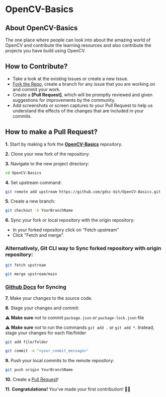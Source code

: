 # OpenCV-Basics
##  About OpenCV-Basics

The one place where people can look into about the amazing world of OpenCV and contribute the learning resources and also contribute the projects you have build using OpenCV.
  
## How to Contribute?

- Take a look at the existing Issues or create a new Issue.
- [Fork the Repo](https://github.com/gdsc-bit/OpenCV-Basics/fork), create a branch for any issue that you are working on and commit your work.
- Create a **[Pull Request]**, which will be promptly reviewed and given suggestions for improvements by the community.
- Add screenshots or screen captures to your Pull Request to help us understand the effects of the changes that are included in your commits.

## How to make a Pull Request?

**1.** Start by making a fork the [**OpenCV-Basics**](https://github.com/gdsc-bit/OpenCV-Bascis.git) repository. 

**2.** Clone your new fork of the repository:

**3.** Navigate to the new project directory:

```bash
cd OpenCV-Basics
```

**4.** Set upstream command:

```bash
git remote add upstream https://github.com/gdsc-bit/OpenCV-Basics.git
```

**5.** Create a new branch:

```bash
git checkout -b YourBranchName
```

**6.** Sync your fork or local repository with the origin repository:

- In your forked repository click on "Fetch upstream"
- Click "Fetch and merge".

### Alternatively, Git CLI way to Sync forked repository with origin repository:

```bash
git fetch upstream
```

```bash
git merge upstream/main
```

### [Github Docs](https://docs.github.com/en/github/collaborating-with-pull-requests/addressing-merge-conflicts/resolving-a-merge-conflict-on-github) for Syncing

**7.** Make your changes to the source code.

**8.** Stage your changes and commit:

⚠️ **Make sure** not to commit `package.json` or `package-lock.json` file

⚠️ **Make sure** not to run the commands ```git add .``` or ```git add *```. Instead, stage your changes for each file/folder

```bash
git add file/folder
```

```bash
git commit -m "<your_commit_message>"
```

**9.** Push your local commits to the remote repository:

```bash
git push origin YourBranchName
```

**10.** Create a [Pull Request](https://help.github.com/en/github/collaborating-with-issues-and-pull-requests/creating-a-pull-request)!

**11.** **Congratulations!** You've made your first contribution! 🙌🏼

